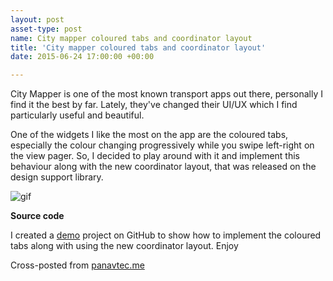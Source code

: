 ```yaml
---
layout: post
asset-type: post
name: City mapper coloured tabs and coordinator layout
title: 'City mapper coloured tabs and coordinator layout'
date: 2015-06-24 17:00:00 +00:00

---
```


City Mapper is one of the most known transport apps out there, personally I find it the best by far. Lately, they've changed their UI/UX which I find particularly useful and beautiful. 

One of the widgets I like the most on the app are the coloured tabs, especially the colour changing progressively while you swipe left-right on the view pager. So, I decided to play around with it and implement this behaviour along with the new coordinator layout, that was released on the design support library.

<img src="https://raw.githubusercontent.com/cmc00022/CityMapperTabs/master/art/city%20mapper%20tabs.gif" alt="gif" />

<strong>Source code</strong>

I created a <a href="https://github.com/cmc00022/CityMapperTabs" target="_blank">demo</a> project on GitHub to show how to implement the coloured tabs along with using the new coordinator layout.
Enjoy

Cross-posted from <a href="http://panavtec.me/city-mapper-coloured-tabs-and-coordinator-layout" target="_blank">panavtec.me</a>
